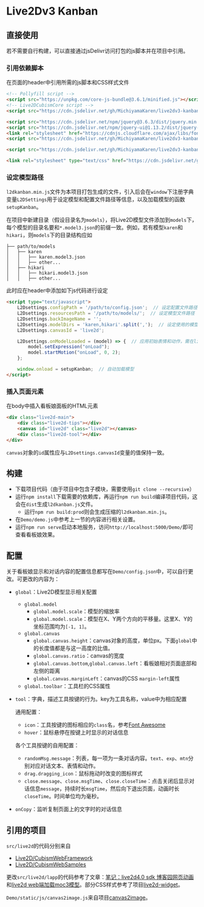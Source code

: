 # Live2Dv3 Kanban

## 直接使用

若不需要自行构建，可以直接通过jsDelivr访问打包的js脚本并在项目中引用。

### 引用依赖脚本

在页面的header中引用所需的js脚本和CSS样式文件
```html
<!-- Pollyfill script -->
<script src="https://unpkg.com/core-js-bundle@3.6.1/minified.js"></script>
<!-- Live2DCubismCore script -->
<script src="https://cdn.jsdelivr.net/gh/MichiyamaKaren/live2dv3-kanban@latest/Demo/static/js/live2dcubismcore.min.js"></script>

<script src="https://cdn.jsdelivr.net/npm/jquery@3.6.3/dist/jquery.min.js"></script>
<script src="https://cdn.jsdelivr.net/npm/jquery-ui@1.13.2/dist/jquery-ui.min.js"></script>
<link rel="stylesheet" href="https://cdnjs.cloudflare.com/ajax/libs/font-awesome/4.7.0/css/font-awesome.min.css">
<script src="https://cdn.jsdelivr.net/gh/MichiyamaKaren/live2dv3-kanban@latest/Demo/static/js/canvas2image.js"></script>

<script src="https://cdn.jsdelivr.net/gh/MichiyamaKaren/live2dv3-kanban@latest/dist/l2dkanban.min.js"></script>

<link rel="stylesheet" type="text/css" href="https://cdn.jsdelivr.net/gh/MichiyamaKaren/live2dv3-kanban@latest/Demo/static/css/live2d.css" />
```

### 设定模型路径

`l2dkanban.min.js`文件为本项目打包生成的文件，引入后会在`window`下注册字典变量`L2DSettings`用于设定模型和配置文件路径等信息，以及加载模型的函数`setupKanban`。

在项目中新建目录（假设目录名为`models`），将Live2D模型文件添加到`models`下，每个模型的目录名要和`*.model3.json`的前缀一致。例如，若有模型`karen`和`hikari`，则`models`下的目录结构应如
```
├── path/to/models
│   ├── karen
│   │   ├── karen.model3.json
│   │   ├── other...
│   ├── hikari
│   │   ├── hikari.model3.json
│   │   ├── other...
```
此时应在header中添加如下js代码进行设定
```html
<script type="text/javascript">
    L2Dsettings.configPath = '/path/to/config.json';  // 设定配置文件路径
    L2Dsettings.resourcesPath = '/path/to/models/';  // 设定模型文件路径
    L2Dsettings.backImageName = '';
    L2Dsettings.modelDirs = 'karen,hikari'.split(',');  // 设定使用的模型名
    L2Dsettings.canvasId = 'live2d';

    L2Dsettings.onModelLoaded = (model) => {  // 应用初始表情和动作，需在live2d模型的model3.json文件中定义onLoad表情和动作组
        model.setExpression("onLoad");
        model.startMotion("onLoad", 0, 2);
    };

    window.onload = setupKanban;  // 自动加载模型
</script>
```

### 插入页面元素

在body中插入看板娘面板的HTML元素
```html
<div class="live2d-main">
    <div class="live2d-tips"></div>
    <canvas id="live2d" class="live2d"></canvas>
    <div class="live2d-tool"></div>
</div>
```
`canvas`对象的`id`属性应与`L2Dsettings.canvasId`变量的值保持一致。

## 构建

- 下载项目代码（由于项目中包含子模块，需要使用`git clone --recursive`）
- 运行`npm install`下载需要的依赖库，再运行`npm run build`编译项目代码，这会在`dist`生成`l2dkanban.js`文件。
  - 运行`npm run build:prod`则会生成压缩的`l2dkanban.min.js`。
- 在`Demo/demo.js`中参考上一节的内容进行相关设置。
- 运行`npm run serve`启动本地服务，访问`http://localhost:5000/Demo/`即可查看看板娘效果。

## 配置

关于看板娘显示和对话内容的配置信息都写在`Demo/config.json`中，可以自行更改。可更改的内容为：
- `global`：Live2D模型显示相关配置
  - `global.model`
    - `global.model.scale`：模型的缩放率
    - `global.model.scale`：模型在X、Y两个方向的平移量。这里X、Y的坐标范围均为`[-1, 1]`。
  - `global.canvas`
    - `global.canvas.height`：canvas对象的高度，单位px。下面`global`中的长度值都是与这一高度的比值。
    - `global.canvas.ratio`：canvas的宽度
    - `global.canvas.bottom`,`global.canvas.left`：看板娘相对页面底部和左侧的距离
    - `global.canvas.marginLeft`：canvas的CSS `margin-left`属性
  - `global.toolbar`：工具栏的CSS属性
- `tool`：字典，描述工具按键的行为。key为工具名称，value中为相应配置

  通用配置：
  - `icon`：工具按键的图标相应的`class`名，参考[Font Awesome](https://fontawesome.com.cn/v4/icons)
  - `hover`：鼠标悬停在按键上时显示的对话信息

  各个工具按键的自用配置：
  - `randomMsg.message`：列表，每一项为一条对话内容。`text`、`exp`、`mtn`分别对应对话文本、表情和动作。
  - `drag.dragging_icon`：鼠标拖动时改变的图标样式
  - `close.message`、`close.msgTime`、`close.closeTime`：点击关闭后显示对话信息`message`，持续时长`msgTime`，然后向下退出页面，动画时长`closeTime`。时间单位均为毫秒。
- `onCopy`：监听复制页面上的文字时的对话信息

## 引用的项目

`src/live2d`的代码分别来自
- [Live2D/CubismWebFramework](https://github.com/Live2D/CubismWebFramework)  
- [Live2D/CubismWebSamples](https://github.com/Live2D/CubismWebSamples)

更改`src/live2d/lapp`的代码参考了文章：[笔记：live2d4.0 sdk 博客园网页动画](https://blog.csdn.net/weixin_44128558/article/details/104792345)和[live2d web端加载moc3模型](https://www.cnblogs.com/wstong/p/12874732.html)。部分CSS样式参考了项目[live2d-widget](https://github.com/stevenjoezhang/live2d-widget)。

`Demo/static/js/canvas2image.js`来自项目[canvas2image](https://github.com/hongru/canvas2image)。